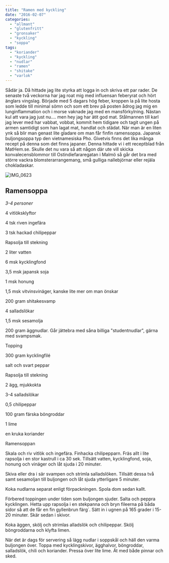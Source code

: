 ```yaml
---
title: "Ramen med kyckling"
date: "2016-02-07"
categories: 
  - "allmant"
  - "glutenfritt"
  - "gronsaker"
  - "kyckling"
  - "soppa"
tags: 
  - "koriander"
  - "kyckling"
  - "nudlar"
  - "ramen"
  - "shitake"
  - "varlok"
---
```


Sådär ja. Då hittade jag lite styrka att logga in och skriva ett par rader. De senaste två veckorna har jag roat mig med influensan feberyrat och hört änglars vingslag. Började med 5 dagars hög feber, kroppen la på lite hosta som ledde till minimal sömn och som ett brev på posten ådrog jag mig en lunginflammation och i morse vaknade jag med en mansförkylning. Nästan kul att vara jag just nu.... men hey jag har ätit god mat. Stålmannen till karl jag lever med har vabbat, vobbat, kommit hem tidigare och tagit ungen på armen samtidigt som han lagat mat, handlat och städat. När man är en liten ynk så blir man genast lite gladare om man får finfin ramensoppa. Japansk buljongsoppa typ den vietnamesiska Pho. Givetvis finns det lika många recept på denna som det finns japaner. Denna hittade vi i ett receptblad från MatHem.se. Skulle det nu vara så att någon där ute vill skicka konvalecensblommor till Ostindiefararegatan i Malmö så går det bra med större vackra blomsterarrangemang, små gulliga nallebjörnar eller rejäla chokladaskar.

![IMG_0623](/static/img/IMG_0623-1020x1020.jpg)

## Ramensoppa

_3-4 personer_

4 vitlöksklyftor

4 tsk riven ingefära

3 tsk hackad chilipeppar

Rapsolja till stekning

2 liter vatten

6 msk kycklingfond

3,5 msk japansk soja

1 msk honung

1,5 msk vitvinsvinäger, kanske lite mer om man önskar

200 gram shitakesvamp

4 salladslökar

1,5 msk sesamolja

200 gram äggnudlar. Går jättebra med såna billiga "studentnudlar", gärna med svampsmak.

Topping

300 gram kycklingfilé

salt och svart peppar

Rapsolja till stekning

2 ägg, mjukkokta

3-4 salladslökar

0,5 chilipeppar

100 gram färska böngroddar

1 lime

en kruka koriander

Ramensoppan

Skala och riv vitlök och ingefära. Finhacka chilipepparn. Fräs allt i lite rapsolja i en stor kastrull i ca 30 sek. Tillsätt vatten, kycklingfond, soja, honung och vinäger och låt sjuda i 20 minuter.

Skiva eller dra i sär svampen och strimla salladslöken. Tillsätt dessa två samt sesamoljan till buljongen och låt sjuda ytterligare 5 minuter.

Koka nudlarna separat enligt förpackningen. Spola dom sedan kallt.

Förbered toppingen under tiden som buljongen sjuder. Salta och peppra kycklingen. Hetta upp rapsolja i en stekpanna och bryn fileerna på båda sidor så att de får en fin gyllenbrun färg´. Sätt in i ugnen på 165 grader i 15-20 minuter. Skär sedan i skivor.

Koka äggen, skölj och strimlas alladslök och chilipeppar. Skölj böngroddarna och klyfta limen.

När det är dags för servering så lägg nudlar i soppskål och häll den varma buljongen över. Toppa med kycklingskivor, ägghalvor, böngroddar, salladslök, chili och koriander. Pressa över lite lime. Ät med både pinnar och sked.
